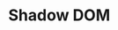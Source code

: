 # Shadow DOM

<div id="example"></div>
<script type="application/javascript">
  new Vue({
    el: '#example',
    template: '<live-code class="full" :template="code" mode="html>iframe" :debounce="200" />',
    data: {
      code:
`
<script src="${location.origin+location.pathname}global.js"><\/script>

<div id="div">
	<lume-point-light intensity="0.6"></lume-point-light>
	<lume-point-light align-point="0.5 0.5" position="300 0 300"></lume-point-light>
	<lume-box id="node" size="100 100 100" rotation="0 -70 0" align-point="0.5 0.5 0.5" mount-point="0.5 0.5 0.5" color="cornflowerblue">
		<lume-node align-point="0 1 1" size="100 100">
			<h3 align="center">Hello 3D world!</h3>
		</lume-node>
	</lume-box>
</div>

<style>
	html,
	body {
		margin: 0;
		padding: 0;
		height: 100%;
		width: 100%;
		background: #333;
    color: hsl(337, 90%, 60%);
	}

	#div {
		width: 100%;
		height: 100%;
	}
</style>

<script>
	LUME.useDefaultNames()
	node.rotation = (x, y, z) => [x, ++y, z]
	const root = div.attachShadow({
		mode: 'open'
	})
	root.innerHTML = \`
    <lume-scene webgl>
      <slot></slot>
    </lume-scene>
  \`
	window.addEventListener('error', e => console.log(e))
<\/script>

`
    },
  })
</script>
